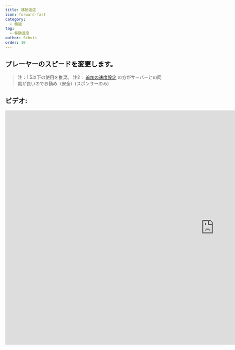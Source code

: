 ```yaml
---
title: 移動速度
icon: forward-fast
category:
  - 機能
tag:
  - 移動速度
author: Schvis
order: 10
---
```


## プレーヤーのスピードを変更します。

> 注：1.5以下の使用を推奨。
> 注2： [追加の速度設定](extra-movements.md) の方がサーバーとの同期が良いのでお勧め（安全）(スポンサーのみ)

## ビデオ:

<div class="iframe-container"><iframe width="1328" height="747" src="https://www.youtube.com/embed/HCxmOUMFRs8?list=PL5eI1Tb64p56g27qfYk7VuFTz4FK6YrKa" title="Korepi - Player Speed" frameborder="0" allow="accelerometer; autoplay; clipboard-write; encrypted-media; gyroscope; picture-in-picture; web-share" referrerpolicy="strict-origin-when-cross-origin" allowfullscreen></iframe></div>
